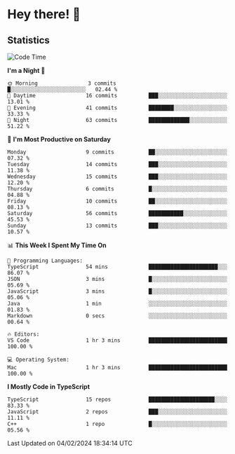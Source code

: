 # Hey there! 👋


## Statistics
<!--START_SECTION:waka-->
![Code Time](http://img.shields.io/badge/Code%20Time-129%20hrs%2048%20mins-blue)

**I'm a Night 🦉** 

```text
🌞 Morning                3 commits           █░░░░░░░░░░░░░░░░░░░░░░░░   02.44 % 
🌆 Daytime                16 commits          ███░░░░░░░░░░░░░░░░░░░░░░   13.01 % 
🌃 Evening                41 commits          ████████░░░░░░░░░░░░░░░░░   33.33 % 
🌙 Night                  63 commits          █████████████░░░░░░░░░░░░   51.22 % 
```
📅 **I'm Most Productive on Saturday** 

```text
Monday                   9 commits           ██░░░░░░░░░░░░░░░░░░░░░░░   07.32 % 
Tuesday                  14 commits          ███░░░░░░░░░░░░░░░░░░░░░░   11.38 % 
Wednesday                15 commits          ███░░░░░░░░░░░░░░░░░░░░░░   12.20 % 
Thursday                 6 commits           █░░░░░░░░░░░░░░░░░░░░░░░░   04.88 % 
Friday                   10 commits          ██░░░░░░░░░░░░░░░░░░░░░░░   08.13 % 
Saturday                 56 commits          ███████████░░░░░░░░░░░░░░   45.53 % 
Sunday                   13 commits          ███░░░░░░░░░░░░░░░░░░░░░░   10.57 % 
```


📊 **This Week I Spent My Time On** 

```text
💬 Programming Languages: 
TypeScript               54 mins             ██████████████████████░░░   86.07 % 
JSON                     3 mins              █░░░░░░░░░░░░░░░░░░░░░░░░   05.69 % 
JavaScript               3 mins              █░░░░░░░░░░░░░░░░░░░░░░░░   05.06 % 
Java                     1 min               ░░░░░░░░░░░░░░░░░░░░░░░░░   01.83 % 
Markdown                 0 secs              ░░░░░░░░░░░░░░░░░░░░░░░░░   00.64 % 

🔥 Editors: 
VS Code                  1 hr 3 mins         █████████████████████████   100.00 % 

💻 Operating System: 
Mac                      1 hr 3 mins         █████████████████████████   100.00 % 
```

**I Mostly Code in TypeScript** 

```text
TypeScript               15 repos            █████████████████████░░░░   83.33 % 
JavaScript               2 repos             ███░░░░░░░░░░░░░░░░░░░░░░   11.11 % 
C++                      1 repo              █░░░░░░░░░░░░░░░░░░░░░░░░   05.56 % 
```




 Last Updated on 04/02/2024 18:34:14 UTC
<!--END_SECTION:waka-->

